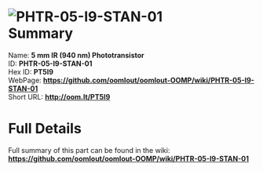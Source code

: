 
![PHTR-05-I9-STAN-01](https://github.com/oomlout/oomlout-OOMP/blob/master/parts/PHTR-05-I9-STAN-01/PHTR-05-I9-STAN-01_420.jpg)   
Summary
=================
  
Name: __5 mm IR (940 nm) Phototransistor__    
ID: __PHTR-05-I9-STAN-01__   
Hex ID: __PT5I9__   
WebPage: __https://github.com/oomlout/oomlout-OOMP/wiki/PHTR-05-I9-STAN-01__   
Short URL: __http://oom.lt/PT5I9__   

Full Details
==========================
Full summary of this part can be found in the wiki:   
__https://github.com/oomlout/oomlout-OOMP/wiki/PHTR-05-I9-STAN-01__    

